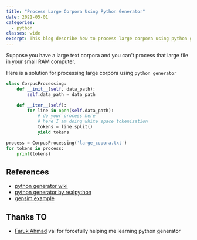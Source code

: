```yaml
---
title: "Process Large Corpora Using Python Generator"
date: 2021-05-01
categories:
  - python
classes: wide
excerpt: This blog describe how to process large corpora using python generator
---
```


Suppose you have a large text corpora and you can't process that large file in your small RAM computer.

Here is a solution for processing large corpora using `python generator`

```py
class CorpusProcessing:
    def __init__(self, data_path):
        self.data_path = data_path

    def __iter__(self):
        for line in open(self.data_path):
            # do your process here
            # here I am doing white space tokenization
            tokens = line.split()
            yield tokens

process = CorpusProcessing('large_copora.txt')
for tokens in process:
    print(tokens)
```

## References
- [python generator wiki](https://wiki.python.org/moin/Generators)
- [python generator by realpython](https://realpython.com/introduction-to-python-generators/)
- [gensim example](https://radimrehurek.com/gensim/auto_examples/tutorials/run_word2vec.html#training-your-own-model)

## Thanks TO
- [Faruk Ahmad](https://github.com/faruk-ahmad) vai for forcefully helping me learning python generator 
